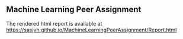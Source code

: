 ## Machine Learning Peer Assignment
The rendered html report is available at https://sasjvh.github.io/MachineLearningPeerAssignment/Report.html
